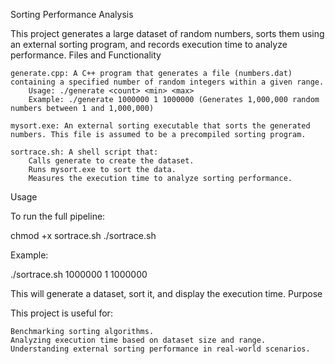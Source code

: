 Sorting Performance Analysis

This project generates a large dataset of random numbers, sorts them using an external sorting program, and records execution time to analyze performance.
Files and Functionality

    generate.cpp: A C++ program that generates a file (numbers.dat) containing a specified number of random integers within a given range.
        Usage: ./generate <count> <min> <max>
        Example: ./generate 1000000 1 1000000 (Generates 1,000,000 random numbers between 1 and 1,000,000)

    mysort.exe: An external sorting executable that sorts the generated numbers. This file is assumed to be a precompiled sorting program.

    sortrace.sh: A shell script that:
        Calls generate to create the dataset.
        Runs mysort.exe to sort the data.
        Measures the execution time to analyze sorting performance.

Usage

To run the full pipeline:

chmod +x sortrace.sh
./sortrace.sh <count> <min> <max>

Example:

./sortrace.sh 1000000 1 1000000

This will generate a dataset, sort it, and display the execution time.
Purpose

This project is useful for:

    Benchmarking sorting algorithms.
    Analyzing execution time based on dataset size and range.
    Understanding external sorting performance in real-world scenarios.
